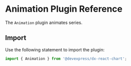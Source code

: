 # Animation Plugin Reference

The `Animation` plugin animates series.

## Import

Use the following statement to import the plugin:

```js
import { Animation } from '@devexpress/dx-react-chart';
```
